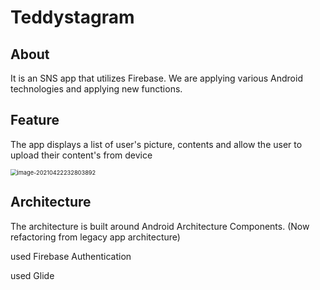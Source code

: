 # Teddystagram

## About

It is an SNS app that utilizes Firebase. We are applying various Android technologies and applying new functions.

## Feature

The app displays a list of user's picture, contents and allow the user to upload their content's from device

<img src="/Users/macbook/Library/Application Support/typora-user-images/image-20210422232803892.png" alt="image-20210422232803892" style="zoom:66%;" />

## Architecture

The architecture is built around Android Architecture Components. (Now refactoring from legacy app architecture)

used Firebase Authentication

used Glide

